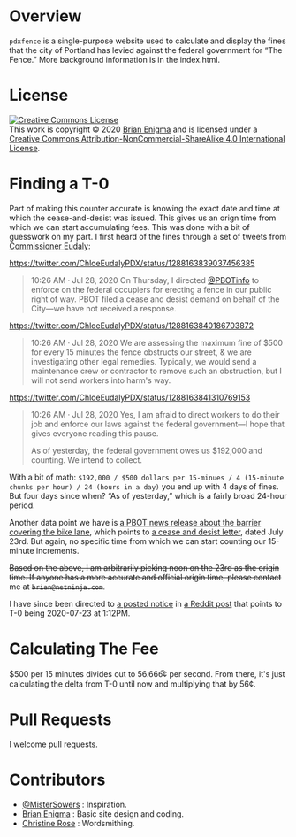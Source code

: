 # Overview

`pdxfence` is a single-purpose website used to calculate and display the fines that the city of Portland has levied against the federal government for “The Fence.” More background information is in the index.html.

# License

<a rel="license" href="http://creativecommons.org/licenses/by-nc-sa/4.0/"><img alt="Creative Commons License" style="border-width:0" src="https://i.creativecommons.org/l/by-nc-sa/4.0/88x31.png" /></a><br />This work is copyright © 2020 [Brian Enigma](https://brianenigma.com) and is licensed under a <a rel="license" href="http://creativecommons.org/licenses/by-nc-sa/4.0/">Creative Commons Attribution-NonCommercial-ShareAlike 4.0 International License</a>.

# Finding a T-0

Part of making this counter accurate is knowing the exact date and time at which the cease-and-desist was issued. This gives us an orign time from which we can start accumulating fees. This was done with a bit of guesswork on my part. I first heard of the fines through a set of tweets from [Commissioner Eudaly](https://twitter.com/ChloeEudalyPDX):

<https://twitter.com/ChloeEudalyPDX/status/1288163839037456385>

> 10:26 AM · Jul 28, 2020
> On Thursday, I directed [@PBOTinfo](https://twitter.com/PBOTinfo) to enforce on the federal occupiers for erecting a fence in our public right of way. PBOT filed a cease and desist demand on behalf of the City—we have not received a response.

<https://twitter.com/ChloeEudalyPDX/status/1288163840186703872>

> 10:26 AM · Jul 28, 2020
> We are assessing the maximum fine of $500 for every 15 minutes the fence obstructs our street, & we are investigating other legal remedies. Typically, we would send a maintenance crew or contractor to remove such an obstruction, but I will not send workers into harm's way.

<https://twitter.com/ChloeEudalyPDX/status/1288163841310769153>

> 10:26 AM · Jul 28, 2020
> Yes, I am afraid to direct workers to do their job and enforce our laws against the federal government—I hope that gives everyone reading this pause. 
> 
> As of yesterday, the federal government owes us $192,000 and counting. We intend to collect.

With a bit of math: `$192,000 / $500 dollars per 15-minues / 4 (15-minute chunks per hour) / 24 (hours in a day)` you end up with 4 days of fines. But four days since when? “As of yesterday,” which is a fairly broad 24-hour period.

Another data point we have is [a PBOT news release about the barrier covering the bike lane](https://content.govdelivery.com/accounts/ORPORTLAND/bulletins/296f26a), which points to [a cease and desist letter](https://www.portland.gov/sites/default/files/2020-07/pbot-director-warner-to-gsa-region-10-administrator-atwood-2020-07-23.pdf?utm_medium=email&utm_source=govdelivery), dated July 23rd. But again, no specific time from which we can start counting our 15-minute increments.

~~Based on the above, I am arbitrarily picking noon on the 23rd as the origin time. If anyone has a more accurate and official origin time, please contact me at `brian@netninja.com`.~~

I have since been directed to [a posted notice](notice.jpg) in [a Reddit post](https://www.reddit.com/r/Portland/comments/hxdg73/portland_bureau_of_transportation_declares_the/) that points to T-0 being 2020-07-23 at 1:12PM.

# Calculating The Fee

$500 per 15 minutes divides out to 56.666&#x305;¢ per second. From there, it's just calculating the delta from T-0 until now and multiplying that by 56¢.

# Pull Requests

I welcome pull requests.

# Contributors

- [@MisterSowers](https://twitter.com/mistersowers/status/1288300495598018561) : Inspiration.
- [Brian Enigma](https://netninja.com) : Basic site design and coding.
- [Christine Rose](https://christinerose.wordpress.com) : Wordsmithing.
